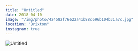 ```yaml
---
title: "Untitled"
date: 2018-04-10
image: "/img/photo/424582f76622a41b88c696b104b31a7c.jpg"
location: "Brixton"
instagram: true
---
```


![Untitled](/img/photo/424582f76622a41b88c696b104b31a7c.jpg)
